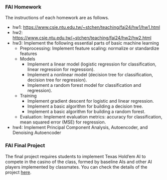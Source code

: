 ### FAI Homework
The instructions of each homework are as follows.
- hw1: https://www.csie.ntu.edu.tw/~stchen/teaching/fai24/hw1/hw1.html
- hw2: https://www.csie.ntu.edu.tw/~stchen/teaching/fai24/hw2/hw2.html
- hw3: Implement the following essential parts of basic machine learning
  - Preprocessing: Implement feature scaling: normalize or standardize features
  - Models
    - Implement a linear model (logistic regression for classification, linear regression for regression).
    - Implement a nonlinear model (decision tree for classification, decision tree for regression).
    - Implement a random forest model for classification and regression).
  - Training
    - Implement gradient descent for logistic and linear regression.
    - Implement a basic algorithm for building a decision tree.
    - Implement a basic algorithm for building a random forest.
  - Evaluation: Implement evaluation metrics: accuracy for classification, mean squared error (MSE) for regression.
- hw4: Implement Principal Component Analysis, Autoencoder, and Denoising Autoencoder

### FAI Final Project
The final project requires students to implement Texas Hold’em AI to compete in the casino of the class, formed by baseline AIs and other AI players implemented by classmates. You can check the details of the project [here](https://docs.google.com/presentation/d/17Hx5R2BoehE-IvOlOrsKZnYmaiEYz1-_-MAetO-KGdY/edit#slide=id.g22a8e28482d_0_1204).
